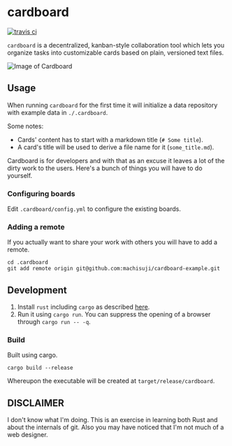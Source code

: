 # cardboard

[![travis ci](https://travis-ci.org/machisuji/cardboard.svg?branch=master)](https://travis-ci.org/machisuji/cardboard)

`cardboard` is a decentralized, kanban-style collaboration tool which lets you organize tasks
into customizable cards based on plain, versioned text files.

![Image of Cardboard](doc/images/yaktocat.png)

## Usage

When running `cardboard` for the first time it will initialize a data
repository with example data in `./.cardboard`.

Some notes:

* Cards' content has to start with a markdown title (`# Some title`).
* A card's title will be used to derive a file name for it (`some_title.md`).

Cardboard is for developers and with that as an excuse it leaves a lot of the dirty
work to the users. Here's a bunch of things you will have to do yourself.

### Configuring boards

Edit `.cardboard/config.yml` to configure the existing boards.

### Adding a remote

If you actually want to share your work with others you will have to add a remote.

```
cd .cardboard
git add remote origin git@github.com:machisuji/cardboard-example.git
```

## Development

1. Install `rust` including `cargo` as described [here](https://www.rust-lang.org/en-US/install.html).
2. Run it using `cargo run`. You can suppress the opening of a browser through
`cargo run -- -q`.

### Build

Built using cargo.

```
cargo build --release
```

Whereupon the executable will be created at `target/release/cardboard`.

## DISCLAIMER

I don't know what I'm doing. This is an exercise in learning both Rust and about
the internals of git. Also you may have noticed that I'm not much of a web
designer.
